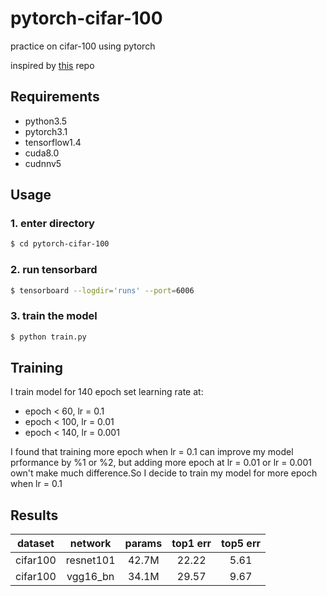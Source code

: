 # pytorch-cifar-100

practice on cifar-100 using pytorch


inspired by [this](https://github.com/kuangliu/pytorch-cifar) repo

## Requirements
- python3.5
- pytorch3.1
- tensorflow1.4
- cuda8.0
- cudnnv5

## Usage

### 1. enter directory
```bash
$ cd pytorch-cifar-100
```

### 2. run tensorbard
```bash
$ tensorboard --logdir='runs' --port=6006
```
### 3. train the model
```bash
$ python train.py
```
## Training
I train model for 140 epoch
set learning rate at:
- epoch < 60, lr = 0.1
- epoch < 100, lr = 0.01
- epoch < 140, lr = 0.001

I found that training more epoch when lr = 0.1 can improve
my model prformance by %1 or %2, but adding more epoch at lr = 0.01
or lr = 0.001 own't make much difference.So I decide to train my
model for more epoch when lr = 0.1

## Results

|dataset|network|params|top1 err|top5 err|
|:---:|:---:|:---:|:---:|:---:|
|cifar100|resnet101|42.7M|22.22|5.61|
|cifar100|vgg16_bn|34.1M|29.57|9.67|
